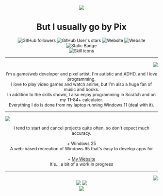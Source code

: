 <div align='center'>
 <img src="https://capsule-render.vercel.app/api?type=venom&color=00ffff&fontColor=ffffff&text=Heya!%20I'm%20Pixilized&fontAlignY=65&animation=fadeIn" />
 <h1>But I usually go by Pix</h1>
</div>

<div align='center'>
 <img alt="GitHub followers" src="https://img.shields.io/github/followers/PixiIized">
 <img alt="GitHub User's stars" src="https://img.shields.io/github/stars/PixiIized">
 <img alt="Website" src="https://img.shields.io/website?url=https%3A%2F%2Fpixilized.pages.dev&label=pixilized.pages.dev">
 <img alt="Website" src="https://img.shields.io/website?url=https%3A%2F%2Fwindows25.pages.dev&label=Windows%2025">
 <img alt="Static Badge" src="https://img.shields.io/badge/certified%20cat%20%3A3-00ffff">
 <br>
 <img alt="Skill icons" src="https://skillicons.dev/icons?i=html,css,js,python,github,vscode,godot,figma">
</div>

<hr>
<div align='right'>
 <img src="https://capsule-render.vercel.app/api?type=speech&color=00ffff&fontColor=ffffff&text=A%20little%20about%20me&fontAlignY=60" />
</div>
<p align='center'>I'm a game/web developer and pixel artist. I'm autistic and ADHD, and I <i>love</i> programming.<br>
I love to play video games and watch anime, but I'm also a huge fan of music and books.<br>
In addition to the skills shown, I also enjoy programming in Scratch and on my TI-84+ calculator.<br>
Everything I do is done from my laptop running Windows 11 (deal with it).</p>

<hr>
<div align='left'>
 <img src="https://capsule-render.vercel.app/api?type=speech&color=00ffff&fontColor=ffffff&text=Things%20I'm%working%20on&fontAlignY=60&reversal=true" />
</div>
<p align='center'>I tend to start and cancel projects quite often, so don't expect much accuracy.<br><br>
+ Windows 25<br>
A web-based recreation of Windows 95 that's easy to develop apps for
<br><br>
+ <a href="https://pixilized.pages.dev">My Website</a><br>
It's... a bit of a work in progress</p>

<hr>
<div align='right'>
 <img src="https://capsule-render.vercel.app/api?type=speech&color=00ffff&fontColor=ffffff&text=Goofy%20statistics&fontAlignY=60" />
</div>
<div align='center'>
 <img src='https://github-readme-stats.vercel.app/api?username=pixiIized&theme=dark'>
 <img src='https://github-readme-stats.vercel.app/api/top-langs/?username=pixiIized&layout=compact&theme=dark'><br>
 <img src='https://capsule-render.vercel.app/api?type=waving&color=00ffff&section=footer'>
</div>
